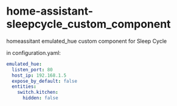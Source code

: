 # home-assistant-sleepcycle_custom_component

homeassitant emulated_hue custom component for Sleep Cycle

in configuration.yaml:

```yaml
emulated_hue:
  listen_port: 80
  host_ip: 192.168.1.5
  expose_by_default: false
  entities:
    switch.kitchen:
      hidden: false
```

